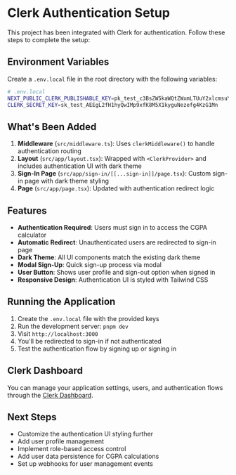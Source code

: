 # Clerk Authentication Setup

This project has been integrated with Clerk for authentication. Follow these steps to complete the setup:

## Environment Variables

Create a `.env.local` file in the root directory with the following variables:

```bash
# .env.local
NEXT_PUBLIC_CLERK_PUBLISHABLE_KEY=pk_test_c3BsZW5kaWQtZWxmLTUuY2xlcmsuYWNjb3VudHMuZGV2JA
CLERK_SECRET_KEY=sk_test_AEEgL2fH1hyQwIMp9xfK8M5X1kyguNezefg4KzG1Mn
```

## What's Been Added

1. **Middleware** (`src/middleware.ts`): Uses `clerkMiddleware()` to handle authentication routing
2. **Layout** (`src/app/layout.tsx`): Wrapped with `<ClerkProvider>` and includes authentication UI with dark theme
3. **Sign-In Page** (`src/app/sign-in/[[...sign-in]]/page.tsx`): Custom sign-in page with dark theme styling
4. **Page** (`src/app/page.tsx`): Updated with authentication redirect logic

## Features

- **Authentication Required**: Users must sign in to access the CGPA calculator
- **Automatic Redirect**: Unauthenticated users are redirected to sign-in page
- **Dark Theme**: All UI components match the existing dark theme
- **Modal Sign-Up**: Quick sign-up process via modal
- **User Button**: Shows user profile and sign-out option when signed in
- **Responsive Design**: Authentication UI is styled with Tailwind CSS

## Running the Application

1. Create the `.env.local` file with the provided keys
2. Run the development server: `pnpm dev`
3. Visit `http://localhost:3000`
4. You'll be redirected to sign-in if not authenticated
5. Test the authentication flow by signing up or signing in

## Clerk Dashboard

You can manage your application settings, users, and authentication flows through the [Clerk Dashboard](https://dashboard.clerk.com/).

## Next Steps

- Customize the authentication UI styling further
- Add user profile management
- Implement role-based access control
- Add user data persistence for CGPA calculations
- Set up webhooks for user management events
